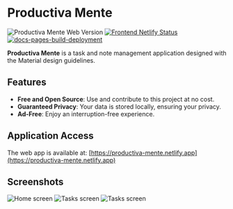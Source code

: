 # Productiva Mente

![Productiva Mente Web Version](https://img.shields.io/badge/Productiva%20Mente%20Web-v1.2.0-6cfe8f)
[![Frontend Netlify Status](https://api.netlify.com/api/v1/badges/765e73e4-2d31-4ea1-958c-fea0d7118eaa/deploy-status)](https://app.netlify.com/sites/productiva-mente/deploys)
[![docs-pages-build-deployment](https://github.com/francids/productiva-mente/actions/workflows/pages/pages-build-deployment/badge.svg?branch=docs%2Fproduction)](https://github.com/francids/productiva-mente/actions/workflows/pages/pages-build-deployment)

**Productiva Mente** is a task and note management application designed with the Material design guidelines.

## Features

- **Free and Open Source**: Use and contribute to this project at no cost.
- **Guaranteed Privacy**: Your data is stored locally, ensuring your privacy.
- **Ad-Free**: Enjoy an interruption-free experience.

## Application Access

The web app is available at: [https://productiva-mente.netlify.app](https://productiva-mente.netlify.app)

## Screenshots

<picture>
  <source media="(prefers-color-scheme: light)" srcset="https://raw.githubusercontent.com/francids/productiva-mente/main/screenshots/Home%20screen%20(light).png">
  <source media="(prefers-color-scheme: dark)" srcset="https://raw.githubusercontent.com/francids/productiva-mente/main/screenshots/Home%20screen%20(dark).png">
  <img alt="Home screen" src="https://raw.githubusercontent.com/francids/productiva-mente/main/screenshots/Home%20screen%20(light).png">
</picture>

<picture>
  <source media="(prefers-color-scheme: light)" srcset="https://raw.githubusercontent.com/francids/productiva-mente/main/screenshots/Notes%20screen%20(light).png">
  <source media="(prefers-color-scheme: dark)" srcset="https://raw.githubusercontent.com/francids/productiva-mente/main/screenshots/Notes%20screen%20(dark).png">
  <img alt="Tasks screen" src="https://raw.githubusercontent.com/francids/productiva-mente/main/screenshots/Notes%20screen%20(light).png">
</picture>

<picture>
  <source media="(prefers-color-scheme: light)" srcset="https://raw.githubusercontent.com/francids/productiva-mente/main/screenshots/Tasks%20screen%20(light).png">
  <source media="(prefers-color-scheme: dark)" srcset="https://raw.githubusercontent.com/francids/productiva-mente/main/screenshots/Tasks%20screen%20(dark).png">
  <img alt="Tasks screen" src="https://raw.githubusercontent.com/francids/productiva-mente/main/screenshots/Tasks%20screen%20(light).png">
</picture>
